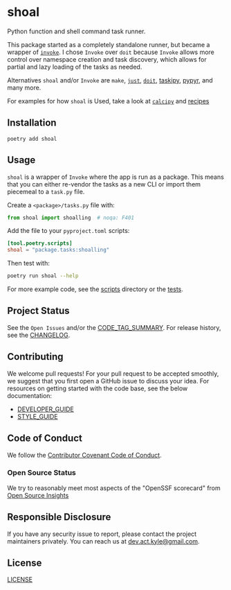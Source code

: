 # shoal

Python function and shell command task runner.

This package started as a completely standalone runner, but became a wrapper of [`invoke`](https://pypi.org/project/invoke). I chose `Invoke` over `doit` because `Invoke` allows more control over namespace creation and task discovery, which allows for partial and lazy loading of the tasks as needed.

Alternatives `shoal` and/or `Invoke` are `make`, [`just`](https://github.com/casey/just), [`doit`](https://github.com/pydoit/doit), [taskipy](https://github.com/illBeRoy/taskipy), [pypyr](https://github.com/pypyr/pypyr/), and many more.

For examples for how `shoal` is Used, take a look at [`calcipy`](https://pypi.org/project/calcipy) and [recipes](https://github.com/KyleKing/recipes)

## Installation

`poetry add shoal`

## Usage

`shoal` is a wrapper of `Invoke` where the app is run as a package. This means that you can either re-vendor the tasks as a new CLI or import them piecemeal to a `task.py` file.

Create a `<package>/tasks.py` file with:

```py
from shoal import shoalling  # noqa: F401
```

Add the file to your `pyproject.toml` scripts:

```toml
[tool.poetry.scripts]
shoal = "package.tasks:shoalling"
```

Then test with:

```sh
poetry run shoal --help
```

<!-- TODO: Provide examples of creating a task.py file and running with Invoke -->

For more example code, see the [scripts] directory or the [tests].

## Project Status

See the `Open Issues` and/or the [CODE_TAG_SUMMARY]. For release history, see the [CHANGELOG].

## Contributing

We welcome pull requests! For your pull request to be accepted smoothly, we suggest that you first open a GitHub issue to discuss your idea. For resources on getting started with the code base, see the below documentation:

- [DEVELOPER_GUIDE]
- [STYLE_GUIDE]

## Code of Conduct

We follow the [Contributor Covenant Code of Conduct][contributor-covenant].

### Open Source Status

We try to reasonably meet most aspects of the "OpenSSF scorecard" from [Open Source Insights](https://deps.dev/pypi/shoal)

## Responsible Disclosure

If you have any security issue to report, please contact the project maintainers privately. You can reach us at [dev.act.kyle@gmail.com](mailto:dev.act.kyle@gmail.com).

## License

[LICENSE]

[changelog]: ./docs/CHANGELOG.md
[code_tag_summary]: ./docs/CODE_TAG_SUMMARY.md
[contributor-covenant]: https://www.contributor-covenant.org
[developer_guide]: ./docs/DEVELOPER_GUIDE.md
[license]: https://github.com/kyleking/shoal/LICENSE
[scripts]: https://github.com/kyleking/shoal/scripts
[style_guide]: ./docs/STYLE_GUIDE.md
[tests]: https://github.com/kyleking/shoal/tests

